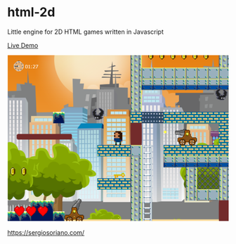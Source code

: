 # html-2d
Little engine for 2D HTML games written in Javascript

[Live Demo](https://sergiss.github.io/html-2d/)

![HTML 2D Game Engine](https://raw.githubusercontent.com/sergiss/html-2d/master/html-2d.PNG)

https://sergiosoriano.com/
